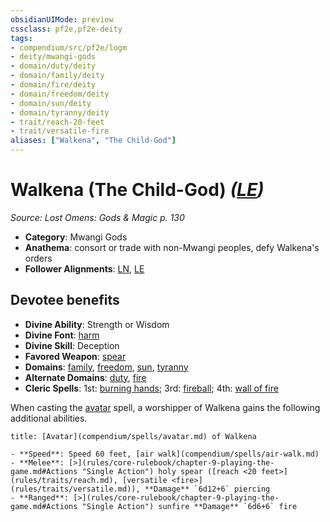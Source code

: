 ```yaml
---
obsidianUIMode: preview
cssclass: pf2e,pf2e-deity
tags:
- compendium/src/pf2e/logm
- deity/mwangi-gods
- domain/duty/deity
- domain/family/deity
- domain/fire/deity
- domain/freedom/deity
- domain/sun/deity
- domain/tyranny/deity
- trait/reach-20-feet
- trait/versatile-fire
aliases: ["Walkena", "The Child-God"]
---
```

# Walkena (The Child-God) *([LE](rules/traits/lawful-evil-b1.md))*  
*Source: Lost Omens: Gods & Magic p. 130*  

- **Category**: Mwangi Gods
- **Anathema**: consort or trade with non-Mwangi peoples, defy Walkena's orders
- **Follower Alignments**: [LN](rules/traits/lawful-neutral-b1.md), [LE](rules/traits/lawful-evil-b1.md)

## Devotee benefits

- **Divine Ability**: Strength or Wisdom
- **Divine Font**: [harm](compendium/spells/harm.md)
- **Divine Skill**: Deception
- **Favored Weapon**: [spear](compendium/equipment/items/spear.md)
- **Domains**: [family](compendium/setting/domains.md#Family), [freedom](compendium/setting/domains.md#Freedom), [sun](compendium/setting/domains.md#Sun), [tyranny](compendium/setting/domains.md#Tyranny)
- **Alternate Domains**: [duty](compendium/setting/domains.md#Duty), [fire](compendium/setting/domains.md#Fire)
- **Cleric Spells**: 1st: [burning hands](compendium/spells/burning-hands.md); 3rd: [fireball](compendium/spells/fireball.md); 4th: [wall of fire](compendium/spells/wall-of-fire.md)

When casting the [avatar](compendium/spells/avatar.md) spell, a worshipper of Walkena gains the following additional abilities.

```ad-embed-avatar
title: [Avatar](compendium/spells/avatar.md) of Walkena

- **Speed**: Speed 60 feet, [air walk](compendium/spells/air-walk.md)
- **Melee**: [>](rules/core-rulebook/chapter-9-playing-the-game.md#Actions "Single Action") holy spear ([reach <20 feet>](rules/traits/reach.md), [versatile <fire>](rules/traits/versatile.md)), **Damage** `6d12+6` piercing
- **Ranged**: [>](rules/core-rulebook/chapter-9-playing-the-game.md#Actions "Single Action") sunfire **Damage** `6d6+6` fire
```